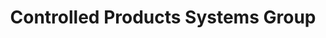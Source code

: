 ---
title: "Controlled Products Systems Group"
url: /baton-rouge/controlled-products-systems-group/
shop: trade
---
